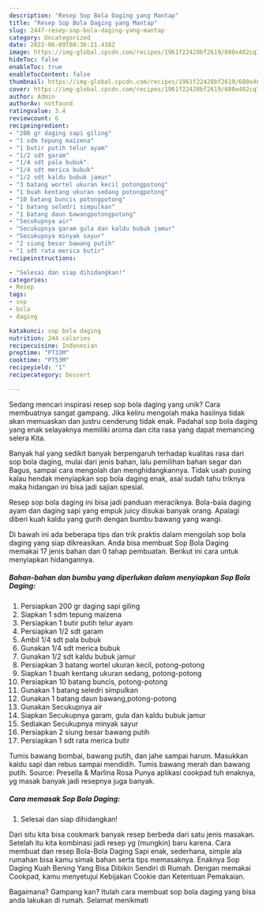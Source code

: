 ```yaml
---
description: "Resep Sop Bola Daging yang Mantap"
title: "Resep Sop Bola Daging yang Mantap"
slug: 2447-resep-sop-bola-daging-yang-mantap
category: Uncategorized
date: 2022-06-09T08:36:21.438Z
image: https://img-global.cpcdn.com/recipes/1961f22428bf2619/680x482cq70/sop-bola-daging-foto-resep-utama.jpg
hideToc: false
enableToc: true
enableTocContent: false
thumbnail: https://img-global.cpcdn.com/recipes/1961f22428bf2619/680x482cq70/sop-bola-daging-foto-resep-utama.jpg
cover: https://img-global.cpcdn.com/recipes/1961f22428bf2619/680x482cq70/sop-bola-daging-foto-resep-utama.jpg
author: Admin
authorAv: notfound
ratingvalue: 3.4
reviewcount: 6
recipeingredient:
- "200 gr daging sapi giling"
- "1 sdm tepung maizena"
- "1 butir putih telur ayam"
- "1/2 sdt garam"
- "1/4 sdt pala bubuk"
- "1/4 sdt merica bubuk"
- "1/2 sdt kaldu bubuk jamur"
- "3 batang wortel ukuran kecil potongpotong"
- "1 buah kentang ukuran sedang potongpotong"
- "10 batang buncis potongpotong"
- "1 batang seledri simpulkan"
- "1 batang daun bawangpotongpotong"
- "Secukupnya air"
- "Secukupnya garam gula dan kaldu bubuk jamur"
- "Secukupnya minyak sayur"
- "2 siung besar bawang putih"
- "1 sdt rata merica butir"
recipeinstructions:

- "Selesai dan siap dihidangkan!"
categories:
- Resep
tags:
- sop
- bola
- daging

katakunci: sop bola daging 
nutrition: 244 calories
recipecuisine: Indonesian
preptime: "PT33M"
cooktime: "PT53M"
recipeyield: "1"
recipecategory: Dessert

---
```





Sedang mencari inspirasi resep sop bola daging yang unik? Cara membuatnya sangat gampang. Jika keliru mengolah maka hasilnya tidak akan memuaskan dan justru cenderung tidak enak. Padahal sop bola daging yang enak selayaknya memiliki aroma dan cita rasa yang dapat memancing selera Kita.





Banyak hal yang sedikit banyak berpengaruh terhadap kualitas rasa dari sop bola daging, mulai dari jenis bahan, lalu pemilihan bahan segar dan Bagus, sampai cara mengolah dan menghidangkannya. Tidak usah pusing kalau hendak menyiapkan sop bola daging enak,      asal sudah tahu triknya maka hidangan ini bisa jadi sajian spesial.














Resep sop bola daging ini bisa jadi panduan meraciknya. Bola-bala daging ayam dan daging sapi yang empuk juicy disukai banyak orang. Apalagi diberi kuah kaldu yang gurih dengan bumbu bawang yang wangi.






Di bawah ini ada beberapa tips dan trik praktis dalam mengolah sop bola daging yang siap dikreasikan. Anda bisa membuat Sop Bola Daging memakai 17 jenis bahan dan 0 tahap pembuatan. Berikut ini cara untuk menyiapkan hidangannya.

<!--inarticleads1-->

##### Bahan-bahan dan bumbu yang diperlukan dalam menyiapkan Sop Bola Daging:

1. Persiapkan 200 gr daging sapi giling
1. Siapkan 1 sdm tepung maizena
1. Persiapkan 1 butir putih telur ayam
1. Persiapkan 1/2 sdt garam
1. Ambil 1/4 sdt pala bubuk
1. Gunakan 1/4 sdt merica bubuk
1. Gunakan 1/2 sdt kaldu bubuk jamur
1. Persiapkan 3 batang wortel ukuran kecil, potong-potong
1. Siapkan 1 buah kentang ukuran sedang, potong-potong
1. Persiapkan 10 batang buncis, potong-potong
1. Gunakan 1 batang seledri simpulkan
1. Gunakan 1 batang daun bawang,potong-potong
1. Gunakan Secukupnya air
1. Siapkan Secukupnya garam, gula dan kaldu bubuk jamur
1. Sediakan Secukupnya minyak sayur
1. Persiapkan 2 siung besar bawang putih
1. Persiapkan 1 sdt rata merica butir


Tumis bawang bombai, bawang putih, dan jahe sampai harum. Masukkan kaldu sapi dan rebus sampai mendidih. Tumis bawang merah dan bawang putih. Source: Presella &amp; Marlina Rosa Punya aplikasi cookpad tuh enaknya, yg masak banyak jadi resepnya juga banyak. 

<!--inarticleads2-->

##### Cara memasak Sop Bola Daging:


1. Selesai dan siap dihidangkan!

Dari situ kita bisa cookmark banyak resep berbeda dari satu jenis masakan. Setelah itu kita kombinasi jadi resep yg (mungkin) baru karena. Cara membuat dan resep Bola-Bola Daging Sapi enak, sederhana, simple ala rumahan bisa kamu simak bahan serta tips memasaknya. Enaknya Sop Daging Kuah Bening Yang Bisa Dibikin Sendiri di Rumah. Dengan memakai Cookpad, kamu menyetujui Kebijakan Cookie dan Ketentuan Pemakaian. 

Bagaimana? Gampang kan? Itulah cara membuat sop bola daging yang bisa anda lakukan di rumah. Selamat menikmati
